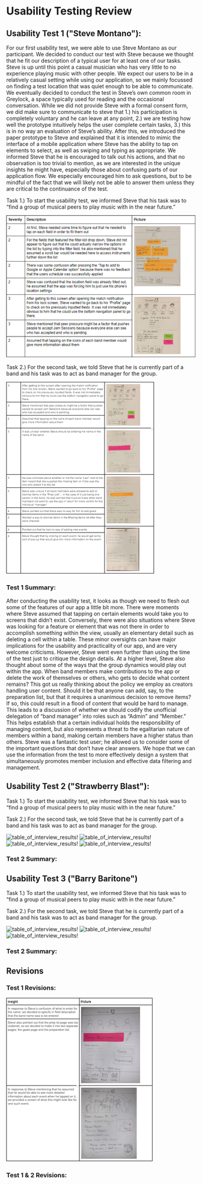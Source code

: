 # Usability Testing Review

## Usability Test 1 ("Steve Montano"):
For our first usability test, we were able to use Steve Montano as our participant. We decided to conduct our test with Steve because we thought that he fit our description of a typical user for at least one of our tasks. Steve is up until this point a casual musician who has very little to no experience playing music with other people. We expect our users to be in a relatively casual setting while using our application, so we mainly focussed on finding a test location that was quiet enough to be able to communicate. We eventually decided to conduct the test in Steve’s own common room in Greylock, a space typically used for reading and the occasional conversation. While we did not provide Steve with a formal consent form, we did make sure to communicate to steve that 1.) his participation is completely voluntary and he can leave at any point, 2.) we are testing how well the prototype intuitively helps the user complete certain tasks, 3.) this is in no way an evaluation of Steve’s ability. After this, we introduced the paper prototype to Steve and explained that it is intended to mimic the interface of a mobile application where Steve has the ability to tap on elements to select, as well as swiping and typing as appropriate. We informed Steve that he is encouraged to talk out his actions, and that no observation is too trivial to mention, as we are interested in the unique insights he might have, especially those about confusing parts of our application flow. We especially encouraged him to ask questions, but to be mindful of the fact that we will likely not be able to answer them unless they are critical to the continuance of the test.

Task 1.)
	To start the usability test, we informed Steve that his task was to “find a group of musical peers to play music with in the near future.”

![design_1!](/img/UserTestTable1.PNG)

Task 2.)
  	 For the second task, we told Steve that he is currently part of a band and his task was to act as band manager for the group.

![design_1!](/img/UserTestTable2.PNG)

###  Test 1 Summary:
After conducting the usability test, it looks as though we need to flesh out some of the features of our app a little bit more. There were moments where Steve assumed that tapping on certain elements would take you to screens that didn’t exist. Conversely, there were also situations where Steve was looking for a feature or element that was not there in order to accomplish something within the view, usually an elementary detail such as deleting a cell within a table. These minor oversights can have major implications for the usability and practicality of our app, and are very welcome criticisms. However, Steve went even further than using the time of the test just to critique the design details. At a higher level, Steve also thought about some of the ways that the group dynamics would play out within the app. When band members make contributions to the app or delete the work of themselves or others, who gets to decide what content remains? This got us really thinking about the policy we employ as creators handling user content. Should it be that anyone can add, say, to the preparation list, but that it requires a unanimous decision to remove items? If so, this could result in a flood of content that would be hard to manage. This leads to a discussion of whether we should codify the unofficial delegation of “band manager” into roles such as “Admin” and “Member.” This helps establish that a certain individual holds the responsibility of managing content, but also represents a threat to the egalitarian nature of members within a band, making certain members have a higher status than others. Steve was a fantastic test user; he allowed us to consider some of the important questions that don’t have clear answers. We hope that we can use the information from the test to more effectively design a system that simultaneously promotes member inclusion and effective data filtering and management.



## Usability Test 2 ("Strawberry Blast"):

Task 1.)
	To start the usability test, we informed Steve that his task was to “find a group of musical peers to play music with in the near future.”

Task 2.)
  	 For the second task, we told Steve that he is currently part of a band and his task was to act as band manager for the group.

![table_of_interview_results!](/img/StrawberryInterview1.pnj)
![table_of_interview_results!](/img/StrawberryInterview2.pnj)
![table_of_interview_results!](/img/StrawberryInterview3.pnj)
![table_of_interview_results!](/img/StrawberryInterview4.pnj)

###  Test 2 Summary:



## Usability Test 3 ("Barry Baritone")

Task 1.)
	To start the usability test, we informed Steve that his task was to “find a group of musical peers to play music with in the near future.”

Task 2.)
  	 For the second task, we told Steve that he is currently part of a band and his task was to act as band manager for the group.

![table_of_interview_results!](/img/BarryInterview1.pnj)
![table_of_interview_results!](/img/BarryInterview2.pnj)
![table_of_interview_results!](/img/BarryInterview3.pnj)


###  Test 2 Summary:



## Revisions
### Test 1 Revisions:
![design_1!](/img/UsabilityTest1Rev.PNG)

### Test 1 & 2 Revisions:
